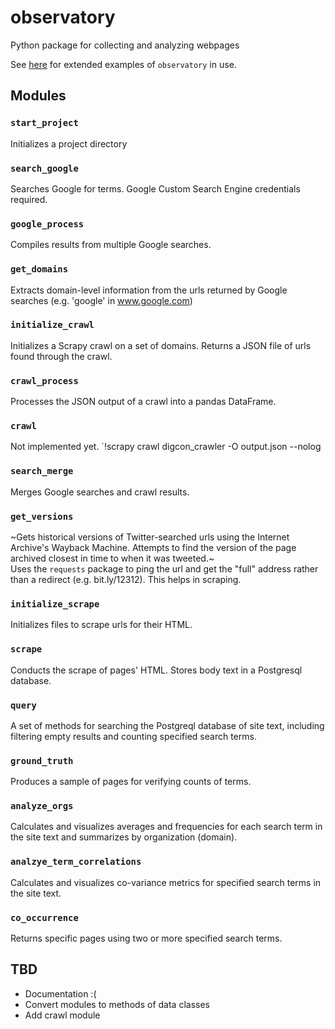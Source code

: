 # observatory
Python package for collecting and analyzing webpages

See [here](https://github.com/ericnost/digital_conservation) for extended examples of `observatory` in use.

## Modules
### `start_project`
Initializes a project directory

### `search_google`
Searches Google for terms. Google Custom Search Engine credentials required.

### `google_process`
Compiles results from multiple Google searches.

### `get_domains`
Extracts domain-level information from the urls returned by Google searches (e.g. 'google' in www.google.com)

### `initialize_crawl`
Initializes a Scrapy crawl on a set of domains. Returns a JSON file of urls found through the crawl.

### `crawl_process`
Processes the JSON output of a crawl into a pandas DataFrame.

### `crawl`
Not implemented yet. 
`!scrapy crawl digcon_crawler -O output.json --nolog

### `search_merge`
Merges Google searches and crawl results.

### `get_versions`
~Gets historical versions of Twitter-searched urls using the Internet Archive's Wayback Machine. Attempts to find the version of the page archived closest in time to when it was tweeted.~ \
Uses the `requests` package to ping the url and get the "full" address rather than a redirect (e.g. bit.ly/12312). This helps in scraping.

### `initialize_scrape`
Initializes files to scrape urls for their HTML.

### `scrape`
Conducts the scrape of pages' HTML. Stores body text in a Postgresql database. 

### `query`
A set of methods for searching the Postgreql database of site text, including filtering empty results and counting specified search terms.

### `ground_truth`
Produces a sample of pages for verifying counts of terms.

### `analyze_orgs`
Calculates and visualizes averages and frequencies for each search term in the site text and summarizes by organization (domain).

### `analzye_term_correlations`
Calculates and visualizes co-variance metrics for specified search terms in the site text. 

### `co_occurrence`
Returns specific pages using two or more specified search terms.

## TBD
- Documentation :(
- Convert modules to methods of data classes
- Add crawl module
